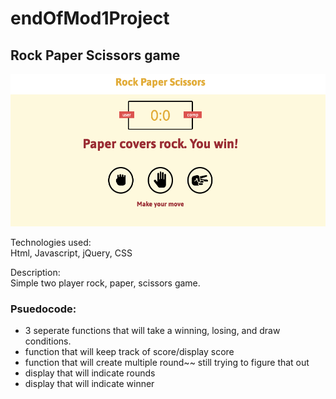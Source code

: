 # endOfMod1Project

## Rock Paper Scissors game

![](demo.png)

Technologies used:<br>
Html, Javascript, jQuery, CSS

Description: <br>
Simple two player rock, paper, scissors game.

### Psuedocode:
* 3 seperate functions that will take a winning, losing, and draw conditions.
* function that will keep track of score/display score
* function that will create multiple round~~ still trying to figure that out
* display that will indicate rounds
* display that will indicate winner

